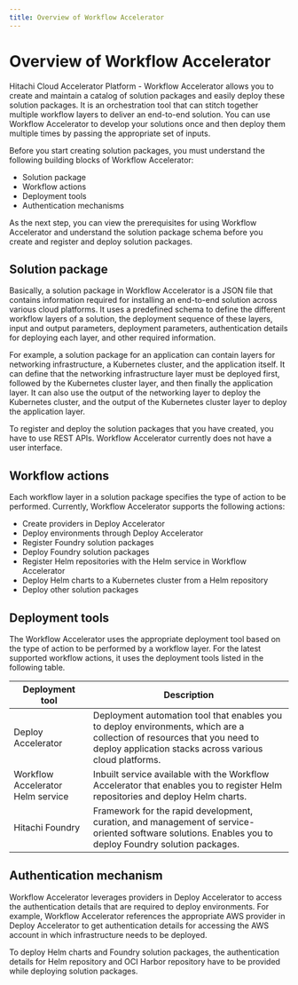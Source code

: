 ```yaml
---
title: Overview of Workflow Accelerator
---
```


# <a id="overview" name="overview"></a>Overview of Workflow Accelerator

Hitachi Cloud Accelerator Platform - Workflow Accelerator allows you to create and maintain a catalog of solution packages and easily deploy these solution packages. It is an orchestration tool that can stitch together multiple workflow layers to deliver an end-to-end solution. You can use Workflow Accelerator to develop your solutions once and then deploy them multiple times by passing the appropriate set of inputs.<br>

Before you start creating solution packages, you must understand the following building blocks of Workflow Accelerator:

- <a href="" ui-sref="rean-platform-docs.accelerator({viewAccelerator: 'rean-workflow', viewPage: 'overview', viewSection: 'sp'})" style="text-decoration:none">Solution package</a>
- <a href="" ui-sref="rean-platform-docs.accelerator({viewAccelerator: 'rean-workflow', viewPage: 'overview', viewSection: 'workflow-actions'})" style="text-decoration:none">Workflow actions</a>
- <a href="" ui-sref="rean-platform-docs.accelerator({viewAccelerator: 'rean-workflow', viewPage: 'overview', viewSection: 'dep-tools'})" style="text-decoration:none">Deployment tools</a>
- <a href="" ui-sref="rean-platform-docs.accelerator({viewAccelerator: 'rean-workflow', viewPage: 'overview', viewSection: 'auth'})" style="text-decoration:none">Authentication mechanisms</a>

As the next step, you can view the <a href="" ui-sref="rean-platform-docs.accelerator({viewAccelerator: 'rean-workflow', viewPage: 'prerequisites', viewSection: 'content'})" style="text-decoration:none">prerequisites</a> for using Workflow Accelerator and <a href="" ui-sref="rean-platform-docs.accelerator({viewAccelerator: 'rean-workflow', viewPage: 'understand-solution-package-schema', viewSection: 'sp-schema'})" style="text-decoration:none">understand the solution package schema</a> before you <a href="" ui-sref="rean-platform-docs.accelerator({viewAccelerator: 'rean-workflow', viewPage: 'create-and-register-solution-packages', viewSection: 'Content'})" style="text-decoration:none">create and register</a> and <a href="" ui-sref="rean-platform-docs.accelerator({viewAccelerator: 'rean-workflow', viewPage: 'deploy-solution-packages', viewSection: 'Content'})" style="text-decoration:none">deploy</a> solution packages. 

## <a id="sp" name="sp"></a>Solution package

Basically, a solution package in Workflow Accelerator is a JSON file that contains information required for installing an end-to-end solution across various cloud platforms. It uses a <a href="" ui-sref="rean-platform-docs.accelerator({viewAccelerator: 'rean-workflow', viewPage: 'understand-solution-package-schema', viewSection: 'sp-schema'})" style="text-decoration:none">predefined schema</a> to define the different workflow layers of a solution, the deployment sequence of these layers, input and output parameters, deployment parameters, authentication details for deploying each layer, and other required information.

For example, a solution package for an application can contain layers for networking infrastructure, a Kubernetes cluster, and the application itself. It can define that the networking infrastructure layer must be deployed first, followed by the Kubernetes cluster layer, and then finally the application layer. It can also use the output of the networking layer to deploy the Kubernetes cluster, and the output of the Kubernetes cluster layer to deploy the application layer. 

To <a href="" ui-sref="rean-platform-docs.accelerator({viewAccelerator: 'rean-workflow', viewPage: 'create-and-register-solution-packages', viewSection: 'register-sp'})" style="text-decoration:none">register</a> and <a href="" ui-sref="rean-platform-docs.accelerator({viewAccelerator: 'rean-workflow', viewPage: 'deploy-solution-packages', viewSection: 'deploy-sp'})" style="text-decoration:none">deploy</a> the solution packages that you have created, you have to use <a href="" ui-sref="rean-platform-docs.accelerator({viewAccelerator: 'rean-workflow', viewPage: 'api', viewSection: 'api'})" style="text-decoration:none">REST APIs</a>. Workflow Accelerator currently does not have a user interface.

## <a id="workflow-actions" name="workflow-actions"></a>Workflow actions

Each workflow layer in a solution package specifies the type of action to be performed. Currently, Workflow Accelerator supports the following actions:

- Create providers in Deploy Accelerator
- Deploy environments through Deploy Accelerator
- Register Foundry solution packages
- Deploy Foundry solution packages
- Register Helm repositories with the Helm service in Workflow Accelerator
- Deploy Helm charts to a Kubernetes cluster from a Helm repository
- Deploy other solution packages


## <a id="dep-tools" name="dep-tools"></a>Deployment tools

The Workflow Accelerator uses the appropriate deployment tool based on the type of action to be performed by a workflow layer. For the latest supported workflow actions, it uses the deployment tools listed in the following table.

| Deployment tool                   | Description                                                  |
| --------------------------------- | ------------------------------------------------------------ |
| Deploy Accelerator                | Deployment automation tool that enables you to deploy environments, which are a collection of resources that you need to deploy application stacks across various cloud platforms. |
| Workflow Accelerator Helm service | Inbuilt service available with the Workflow Accelerator that enables you to register Helm repositories and deploy Helm charts. |
| Hitachi Foundry                   | Framework for the rapid development, curation, and management of service-oriented software solutions. Enables you to deploy Foundry solution packages. |

## <a id="auth" name="auth"></a>Authentication mechanism

Workflow Accelerator leverages providers in Deploy Accelerator to access the authentication details that are required to deploy environments. For example, Workflow Accelerator references the appropriate AWS provider in Deploy Accelerator to get authentication details for accessing the AWS account in which infrastructure needs to be deployed.<br>

To deploy Helm charts and Foundry solution packages, the authentication details for Helm repository and OCI Harbor repository have to be provided while deploying solution packages.